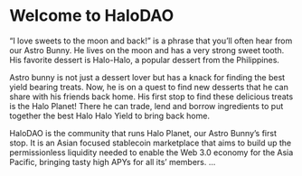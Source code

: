 # Welcome to HaloDAO

“I love sweets to the moon and back!” is a phrase that you’ll often hear from our Astro Bunny. He lives on the moon and has a very strong sweet tooth. His favorite dessert is Halo-Halo, a popular dessert from the Philippines.

Astro bunny is not just a dessert lover but has a knack for finding the best yield bearing treats. Now, he is on a quest to find new desserts that he can share with his friends back home. His first stop to find these delicious treats is the Halo Planet! There he can trade, lend and borrow ingredients to put together the best Halo Halo Yield to bring back home. 

HaloDAO is the community that runs Halo Planet, our Astro Bunny’s first stop. It is an Asian focused stablecoin marketplace that aims  to build up the permissionless liquidity needed to enable the Web 3.0 economy for the Asia Pacific, bringing tasty high APYs for all its’ members. ...  


